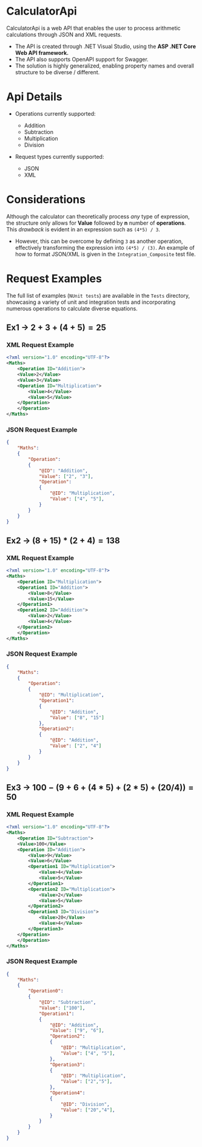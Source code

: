 # CalculatorApi
CalculatorApi is a web API that enables the user to process arithmetic calculations through JSON and XML requests.
- The API is created through .NET Visual Studio, using the **ASP .NET Core Web API framework.**
- The API also supports OpenAPI support for Swagger.
- The solution is highly generalized, enabling property names and overall structure to be diverse / different.

# Api Details
- Operations currently supported:
    - Addition
    - Subtraction
    - Multiplication
    - Division
      
- Request types currently supported:
    - JSON
    - XML
  
# Considerations
Although the calculator can theoretically process *any* type of expression, the structure only allows for **Value** followed by **n** number of **operations**. This *drawback* is evident in an expression such as `(4*5) / 3`.
- However, this can be overcome by defining `3` as another operation, effectively transforming the expression into `(4*5) / (3)`. An example of how to format JSON/XML is given in the `Integration_Composite` test file.
# Request Examples
The full list of examples (`NUnit tests`) are available in the `Tests` directory, showcasing a variety of unit and integration tests and incorporating numerous operations to calculate diverse equations.

## Ex1 → $2 + 3 + (4 + 5) = 25$

### XML Request Example
```xml
<?xml version="1.0" encoding="UTF-8"?>
<Maths>
    <Operation ID="Addition">
    <Value>2</Value>
    <Value>3</Value>
    <Operation ID="Multiplication">
        <Value>4</Value>
        <Value>5</Value>
    </Operation>
    </Operation>
</Maths>
```

### JSON Request Example
```json
{
    "Maths": 
    {
        "Operation": 
        {
            "@ID": "Addition",
            "Value": ["2", "3"],
            "Operation": 
            {
                "@ID": "Multiplication",
                "Value": ["4", "5"],
            }
        }
    }
}
```

## Ex2 → $(8 + 15) * (2 + 4) = 138$

### XML Request Example

```xml
<?xml version="1.0" encoding="UTF-8"?>
<Maths>
    <Operation ID="Multiplication">
    <Operation1 ID="Addition">
        <Value>8</Value>
        <Value>15</Value>
    </Operation1>
    <Operation2 ID="Addition">
        <Value>2</Value>
        <Value>4</Value>
    </Operation2>
    </Operation>
</Maths>
```

### JSON Request Example

```json
{
    "Maths": 
    {
        "Operation": 
        {
            "@ID": "Multiplication",
            "Operation1": 
            {
                "@ID": "Addition",
                "Value": ["8", "15"]
            },
            "Operation2": 
            {
                "@ID": "Addition",
                "Value": ["2", "4"]
            }
        }
    }
}
```

## Ex3 → $100 - (9 + 6 + (4 * 5) + (2 * 5) + (20 / 4)) = 50$

### XML Request Example
```xml
<?xml version="1.0" encoding="UTF-8"?>
<Maths>
    <Operation ID="Subtraction">
    <Value>100</Value>
    <Operation ID="Addition">
        <Value>9</Value>
        <Value>6</Value>
        <Operation1 ID="Multiplication">
            <Value>4</Value>
            <Value>5</Value>
        </Operation1>
        <Operation2 ID="Multiplication">
            <Value>2</Value>
            <Value>5</Value>
        </Operation2>
        <Operation3 ID="Division">
            <Value>20</Value>
            <Value>4</Value>
        </Operation3>
    </Operation>
    </Operation>
</Maths>
```

### JSON Request Example
```json
{
    "Maths": 
    {
        "Operation0":
        {
            "@ID": "Subtraction",
            "Value": ["100"],
            "Operation1": 
            {
                "@ID": "Addition",
                "Value": ["9", "6"],
                "Operation2": 
                {
                    "@ID": "Multiplication",
                    "Value": ["4", "5"],
                },
                "Operation3": 
                {
                    "@ID": "Multiplication",
                    "Value": ["2","5"],
                },
                "Operation4": 
                {
                    "@ID": "Division",
                    "Value": ["20","4"],
                }
            }
        }
    }
}
```
